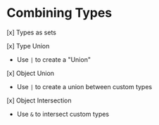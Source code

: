 # Combining Types

[x] Types as sets

[x] Type Union
  - Use `|` to create a "Union"

[x] Object Union
  - Use `|` to create a union between custom types

[x] Object Intersection
  - Use `&` to intersect custom types
  
